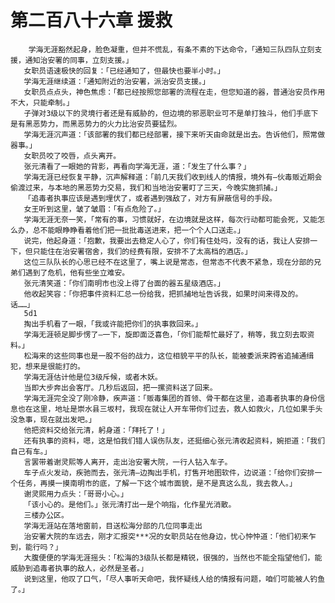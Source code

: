 # 第二百八十六章 援救
        学海无涯豁然起身，脸色凝重，但并不慌乱，有条不素的下达命令，「通知三队四队立刻支援，通知治安署的同事，立刻支援。」
       女职员语速极快的回复：「已经通知了，但最快也要半小时。」
       学海无涯继续道：「通知附近的治安署，派治安员支援。」
       女职员点点头，神色焦虑：「都已经按照您部署的流程在走，但您知道的器，普通治安员作用不大，只能牵制。」
       子弹对3级以下的灵境行者还是有威胁的，但边境的邪恶职业可不是单打独斗，他们手底下是有黑恶势力，而黑恶势力的火力比治安员要猛烈。
       学海无涯沉声道：「该部署的我们都已经部署，接下来听天由命就是出去。告诉他们，照常做器事。」
       女职员咬了咬唇，点头离开。
       张元清看了一眼她的背影，再看向学海无涯，道：「发生了什么事？」
       学海无涯已经恢复平静，沉声解释道：「前几天我们收到线人的情报，境外有—伙毒贩近期会偷渡过来，与本地的黑恶势力交易，我们和当地治安署盯了三天，今晚实施抓捕。」
       「追毒者执事应该是遇到埋伏了，或者遇到强敌了，对方有屏蔽信号的手段。
       女王听到这里，皱了皱眉：「有点危险了。」
       学海无涯无奈一笑，「常有的事，习惯就好，在边境就是这样，每次行动都可能会死，又能怎么办，总不能眼睁睁看着他们把一批批毒送进来，把一个个人口送走。」
       说完，他起身道：「抱歉，我要出去稳定人心了，你们有住处吗，没有的话，我让人安排一下，但只能住在治安署宿舍，我们的经费有限，安排不了太高档的酒店。」
       这位三队队长的心思已经不在这里了，嘴上说是常态，但常态不代表不紧急，现在分部的兄弟们遇到了危机，他有些坐立难安。
       张元清笑道：「你们南明市也没上得了台面的器五星级酒店。」
       他收起笑容：「你把事件资料汇总一份给我，把抓捕地址告诉我，如果时间来得及的。话……」
       5d1
       掏出手机看了一眼，「我或许能把你们的执事救回来。」
       学海无涯顿足脚步愣了—一下，旋即面泛喜色，「你们能帮忙最好了，稍等，我立刻去取资料。」
       松海来的这些同事也是一股不俗的战力，这位相貌平平的队长，能被委派来跨省追捕通缉犯，想来是很能打的。
       学海无涯估计他是位3级斥候，或者木妖。
       当即大步奔出会客厅。几秒后返回，把一摞资料送了回来。
       学海无涯完全没了刚冷静，疾声道：「贩毒集团的首领、骨干都在这里，追毒者执事的身份信息也在这里，地址是崇水县三坂村，我现在就让人开车带你们过去，救人如救火，几位如果手头没急事，现在就出发吧。」
       他把资料交给张元清，躬身道：「拜托了！」
       还有执事的资料，嗯，这是怕我们错人误伤队友，还挺细心张元清收起资料，婉拒道：「我们自己有车。」
       言罢带着谢灵熙等人离开，走出治安署大院，一行人钻入车子。
       车子点火发动，疾驰而去，张元清—边掏出手机，打售开地图软件，边说道：「给你们安排一个任务，再摸一摸南明市的底，了解一下这个城市面貌，是不是真这么乱，我去救人。」
       谢灵熙用力点头：「哥哥小心。」
       「该小心的。是他们。」张元清打出一是个响指，化作星光消散。
       三楼办公区。
       学海无涯站在落地窗前，目送松海分部的几位同事走出
       治安署大院的车远去，刚才汇报突***况的女职员站在他身边，忧心忡忡道：「他们初来乍到，能行吗？」
       大腹便便的学海无涯摇头：「松海的3级队长都是精锐，很强的，当然也不能全指望他们，能威胁到追毒者执事的敌人，必然是圣者。」
       说到这里，他叹了口气，「尽人事听天命吧，我怀疑线人给的情报有问题，咱们可能被人钓鱼了。」